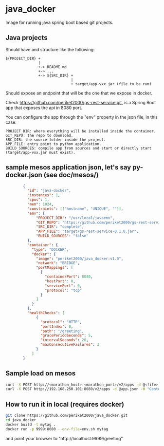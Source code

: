 # java_docker

Image for running java spring boot based git projects.

## Java projects

Should have and structure like the following:

```
${PROJECT_DIR} +
               |
               +-> README.md
               +-> ...
               +-> ${SRC_DIR} + 
                              |
                              + target/app-vxx.jar (file to be run)
```

Should expose an endpoint that will be the one that we expose in docker.

Check https://github.com/periket2000/gs-rest-service.git, is a Spring Boot app that
exposes the api in 8080 port.

You can configure the app through the "env" property in the json file, in this
case: 

```
PROJECT_DIR: where everything will be installed inside the container.
GIT_REPO: the repo to download.
SRC_DIR: the source folder inside the project.
APP_FILE: entry point to python application.
BUILD_SOURCES: compile app from sources and start or directly start (target/app-vxx.jar must exist).
```

## sample mesos application json, let's say py-docker.json (see doc/mesos/)

```json
        {
          "id": "java-docker",
          "instances": 1,
          "cpus": 1,
          "mem": 1024,
          "constraints": [["hostname", "UNIQUE", ""]],
          "env": {
              "PROJECT_DIR": "/usr/local/javaenv",
              "GIT_REPO": "https://github.com/periket2000/gs-rest-service.git",
              "SRC_DIR": "complete",
              "APP_FILE": "target/gs-rest-service-0.1.0.jar",
              "BUILD_SOURCES": "false"
          },
          "container": {
            "type": "DOCKER",
            "docker": {
              "image": "periket2000/java_docker:v1.0",
              "network": "BRIDGE",
              "portMappings": [
                {
                  "containerPort": 8080,
                  "hostPort": 0,
                  "servicePort": 0,
                  "protocol": "tcp"
                }
              ]
            }
          },
          "healthChecks": [
              {
                "protocol": "HTTP",
                "portIndex": 0,
                "path": "/greeting",
                "gracePeriodSeconds": 5,
                "intervalSeconds": 20,
                "maxConsecutiveFailures": 3
              }
            ]
        }
```

## Sample load on mesos
```sh
curl -X POST http://<marathon_host>:<marathon_port>/v2/apps -d @<file> -H "Content-type: application/json"
curl -X POST http://192.168.250.101:8080/v2/apps -d @app.json -H "Content-type: application/json"
```

## How to run it in local (requires docker)
```sh
git clone https://github.com/periket2000/java_docker.git
cd java_docker
docker build -t mytag .
docker run -p 9999:8080 --env-file=env.sh mytag
```

and point your browser to "http://localhost:9999/greeting"
